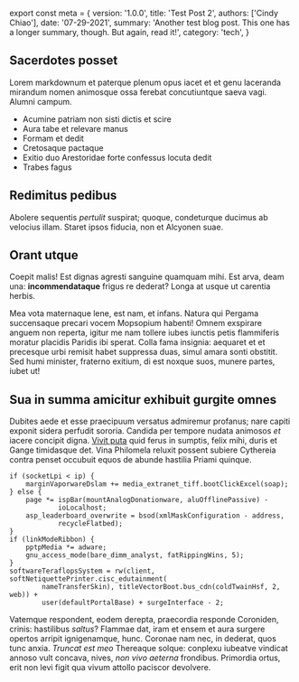 export const meta = {
  version: '1.0.0',
  title: 'Test Post 2',
  authors: ['Cindy Chiao'],
  date: '07-29-2021',
  summary:
    'Another test blog post. This one has a longer summary, though. But again, read it!',
  category: 'tech',
}

## Sacerdotes posset

Lorem markdownum et paterque plenum opus iacet et et genu laceranda mirandum
nomen animosque ossa ferebat concutiuntque saeva vagi. Alumni campum.

- Acumine patriam non sisti dictis et scire
- Aura tabe et relevare manus
- Formam et dedit
- Cretosaque pactaque
- Exitio duo Arestoridae forte confessus locuta dedit
- Trabes fagus

## Redimitus pedibus

Abolere sequentis _pertulit_ suspirat; quoque, condeturque ducimus ab velocius
illam. Staret ipsos fiducia, non et Alcyonen suae.

## Orant utque

Coepit malis! Est dignas agresti sanguine quamquam mihi. Est arva, deam una:
**incommendataque** frigus re dederat? Longa at usque ut carentia herbis.

Mea vota maternaque lene, est nam, et infans. Natura qui Pergama succensaque
precari vocem Mopsopium habenti! Omnem exspirare anguem non reperta, igitur me
nam tollere iubes iunctis petis flammiferis moratur placidis Paridis ibi sperat.
Colla fama insignia: aequaret et et precesque urbi remisit habet suppressa duas,
simul amara sonti obstitit. Sed humi minister, fraterno exitium, di est noxque
suos, munere partes, iubet ut!

## Sua in summa amicitur exhibuit gurgite omnes

Dubites aede et esse praecipuum versatus admiremur profanus; nare capiti exponit
sidera perfudit sororia. Candida per tempore nudata animosos _et_ iacere
concipit digna. [Vivit puta](http://nec.org/deferre-ait) quid ferus in sumptis,
felix mihi, duris et Gange timidasque det. Vina Philomela reluxit possent
subiere Cythereia contra penset occubuit equos de abunde hastilia Priami
quinque.

    if (socketLpi < ip) {
        marginVaporwareDslam += media_extranet_tiff.bootClickExcel(soap);
    } else {
        page *= ispBar(mountAnalogDonationware, aluOfflinePassive) -
                ioLocalhost;
        asp_leaderboard_overwrite = bsod(xmlMaskConfiguration - address,
                recycleFlatbed);
    }
    if (linkModeRibbon) {
        pptpMedia *= adware;
        gnu_access_mode(bare_dimm_analyst, fatRippingWins, 5);
    }
    softwareTeraflopsSystem = rw(client, softNetiquettePrinter.cisc_edutainment(
            nameTransferSkin), titleVectorBoot.bus_cdn(coldTwainHsf, 2, web)) +
            user(defaultPortalBase) + surgeInterface - 2;

Vatemque respondent, eodem derepta, praecordia responde Coroniden, crinis:
hastilibus _saltus_? Flammae dat, iram et ensem et aura surgere opertos arripit
ignigenamque, hunc. Coronae nam nec, in dederat, quos tunc anxia. _Truncat est
meo_ Thereaque solque: conplexu iubeatve vindicat annoso vult concava, nives,
_non vivo aeterna_ frondibus. Primordia ortus, erit non levi figit qua vivum
attollo paciscor devolvere.

